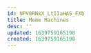 ```yaml
---
id: NPV0RNxX_LtIIaHAS_FXb
title: Meme Machines
desc: ''
updated: 1639759165198
created: 1639759165198
---
```


